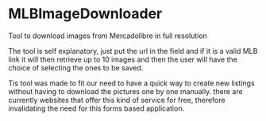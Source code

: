 # MLBImageDownloader

Tool to download images from Mercadolibre in full resolution

The tool is self explanatory, just put the url in the field and if it is a valid MLB link 
it will then retrieve up to 10 images and then the user will have the choice of selecting
the ones to be saved.

Tis tool was made to fit our need to have a quick way to create new listings without having
to download the pictures one by one manually. there are currently websites that offer this
kind of service for free, therefore invalidating the need for this forms based application.
